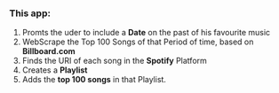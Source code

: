 ### This app:

1. Promts the uder to include a **Date** on the past of his favourite music
2. WebScrape the Top 100 Songs of that Period of time, based on **Billboard.com**
3. Finds the URI of each song in the **Spotify** Platform
4. Creates a **Playlist** 
5. Adds the **top 100 songs** in that Playlist.
